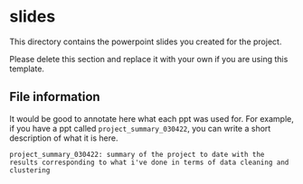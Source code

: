 # slides

This directory contains the powerpoint slides you created for the project.

Please delete this section and replace it with your own if you are using this template.

## File information

It would be good to annotate here what each ppt was used for. For example, if you have a ppt called `project_summary_030422`, you can write a short description of what it is here.

```
project_summary_030422: summary of the project to date with the results corresponding to what i've done in terms of data cleaning and clustering
```